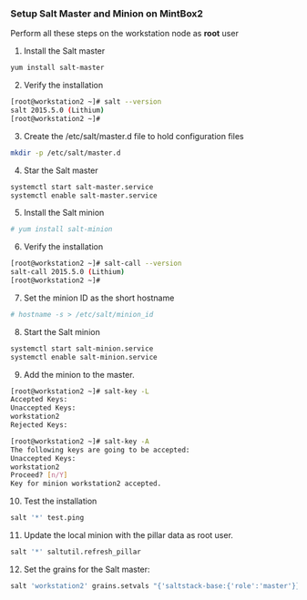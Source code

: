 
### Setup Salt Master and Minion on MintBox2

Perform all these steps on the workstation node as **root** user

1. Install the Salt master 

 ```bash
 yum install salt-master
 ```

2. Verify the installation

 ```bash
 [root@workstation2 ~]# salt --version
 salt 2015.5.0 (Lithium)
 [root@workstation2 ~]# 
 ```

3. Create the /etc/salt/master.d file to hold configuration files

 ```bash
 mkdir -p /etc/salt/master.d
 ```

4. Star the Salt master

 ```bash
 systemctl start salt-master.service
 systemctl enable salt-master.service
 ```

5. Install the Salt minion

 ```bash
 # yum install salt-minion
 ```

6. Verify the installation

 ```bash
 [root@workstation2 ~]# salt-call --version
 salt-call 2015.5.0 (Lithium)
 [root@workstation2 ~]# 
 ```

7. Set the minion ID as the short hostname

 ```bash
 # hostname -s > /etc/salt/minion_id
 ```

8. Start the Salt minion 

 ```bash
 systemctl start salt-minion.service
 systemctl enable salt-minion.service
 ```

9. Add the minion to the master.

 ```bash
[root@workstation2 ~]# salt-key -L
Accepted Keys:
Unaccepted Keys:
workstation2
Rejected Keys:
```

 ```bash
[root@workstation2 ~]# salt-key -A 
The following keys are going to be accepted:
Unaccepted Keys:
workstation2
Proceed? [n/Y]  
Key for minion workstation2 accepted.
```

10. Test the installation

 ```bash
salt '*' test.ping
```

11. Update the local minion with the pillar data as root user.

 ```bash
 salt '*' saltutil.refresh_pillar
 ```

12. Set the grains for the Salt master:

 ```bash
 salt 'workstation2' grains.setvals "{'saltstack-base:{'role':'master'}}"
 ```
